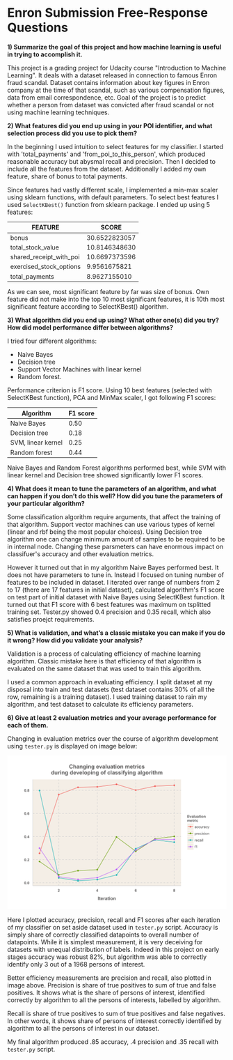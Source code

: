 Enron Submission Free-Response Questions
==============


**1) Summarize the goal of this project and how machine learning is useful in trying to accomplish it.**

This project is a grading project for Udacity course "Introduction to Machine Learning". It deals with a dataset released in connection to famous Enron fraud scandal. Dataset contains information about key figures in Enron company at the time of that scandal, such as various compensation figures, data from email correspondence, etc. Goal of the project is to predict whether a person from dataset was convicted after fraud scandal or not using machine learning techniques.

**2) What features did you end up using in your POI identifier, and what selection process did you use to pick them?** 

In the beginning I used intuition to select features for my classifier. I started with 'total_payments' and 'from_poi_to_this_person', which produced reasonable accuracy but abysmal recall and precision. Then I decided to include all the features from the dataset. Additionally I added my own feature, share of bonus to total payments. 

Since features had vastly different scale, I implemented a min-max scaler using sklearn functions, with default parameters.  To select best features I used `SelectKBest()` function from sklearn package. I ended up using 5 features:
 
 FEATURE|SCORE
 --------|-------
 bonus|30.6522823057
 total_stock_value|10.8146348630
 shared_receipt_with_poi|10.6697373596
 exercised_stock_options|9.9561675821
 total_payments|8.9627155010
  
As we can see, most significant feature by far was size of bonus. Own feature did not make into the top 10 most significant features, it is 10th most significant feature according to SelectKBest() algorithm.

**3) What algorithm did you end up using? What other one(s) did you try? How did model performance differ between algorithms?**

I tried four different algorithms: 

* Naive Bayes
* Decision tree 
* Support Vector Machines with linear kernel
* Random forest.

Performance criterion is F1 score. Using 10 best features (selected with SelectKBest function), PCA and MinMax scaler, I got following F1 scores:
 
Algorithm | F1 score
----------|----------
Naive Bayes | 0.50
Decision tree | 0.18
SVM, linear kernel | 0.25
Random forest | 0.44

Naive Bayes and Random Forest algorithms performed best, while SVM with linear kernel and Decision tree showed significantly lower F1 scores.

**4) What does it mean to tune the parameters of an algorithm, and what can happen if you don’t do this well?  How did you tune the parameters of your particular algorithm?**

Some classification algorithm require arguments, that affect the training of that algorithm. Support vector machines can use various types of kernel (linear and rbf being the most popular choices). Using Decision tree algorithm one can change minimum amount of samples to be required to be in internal node. Changing these parsmeters can have enormous impact on classifuer's accuracy and other evaluation metrics.

However it turned out that in my algorithm Naive Bayes performed best. It does not have parameters to tune in. Instead I focused on tuning number of features to be included in dataset. I iterated over range of numbers from 2 to 17 (there are 17 features in initial dataset), calculated algorithm's F1 score on test part of initial dataset with Naive Bayes using SelectKBest function. It turned out that F1 score with 6 best features was maximum on tsplitted training set. Tester.py showed 0.4 precision and 0.35 recall, which also satisfies proejct requirements.
 
**5) What is validation, and what’s a classic mistake you can make if you do it wrong? How did you validate your analysis?**

Validation is a process of calculating efficiency of machine learning algorithm. Classic mistake here is that efficiency of that algorithm is evaluated on the same dataset that was used to train this algorithm.

I used a common approach in evaluating efficiency. I split dataset at my disposal into train and test datasets (test dataset contains 30% of all the row, remaining is a training dataset). I used training dataset to rain my algorithm, and test dataset to calculate its efficiency parameters.

**6) Give at least 2 evaluation metrics and your average performance for each of them.**

Changing in evaluation metrics over the course of algorithm development using `tester.py` is displayed on image below:

![Evaluation metrics](evaluation.png)

Here I plotted accuracy, precision, recall and F1 scores after each iteration of my classifier on set aside dataset used in `tester.py` script. Accuracy is simply share of correctly classified datapoints to overall number of datapoints. While it is simplest measurement, it is very deceiving for datasets with unequal distribution of labels. Indeed in this project on early stages accuracy was robust 82%, but algorithm was able to correctly identify only 3 out of a 1968 persons of interest.

Better efficiency measurements are precision and recall, also plotted in image above. Precision is share of true positives to sum of true and false positives. It shows what is the share of persons of interest, identified correctly by algorithm to all the persons of interests, labelled by algorithm. 

Recall is share of true positives to sum of true positives and false negatives. In other words, it shows share of persons of interest correctly identified by algorithm to all the persons of interest in our dataset.
 
My final algorithm produced .85 accuracy, .4 precision and .35 recall with `tester.py` script.
